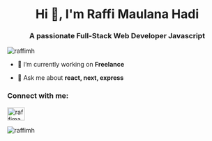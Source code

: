 <h1 align="center">Hi 👋, I'm Raffi Maulana Hadi</h1>
<h3 align="center">A passionate Full-Stack Web Developer Javascript</h3>

<p align="left"> <img src="https://komarev.com/ghpvc/?username=raffimh&label=Profile%20views&color=0e75b6&style=flat" alt="raffimh" /> </p>

- 🔭 I’m currently working on **Freelance**

- 💬 Ask me about **react, next, express**

<h3 align="left">Connect with me:</h3>
<p align="left">
<a href="https://linkedin.com/in/raffimaulana" target="blank"><img align="center" src="https://raw.githubusercontent.com/rahuldkjain/github-profile-readme-generator/master/src/images/icons/Social/linked-in-alt.svg" alt="raffimaulana" height="30" width="40" /></a>
</p>

<p><img align="left" src="https://github-readme-stats.vercel.app/api/top-langs?username=raffimh&show_icons=true&locale=en&layout=compact&theme=dark&langs_count=8&count_private=true" alt="raffimh" /></p>
